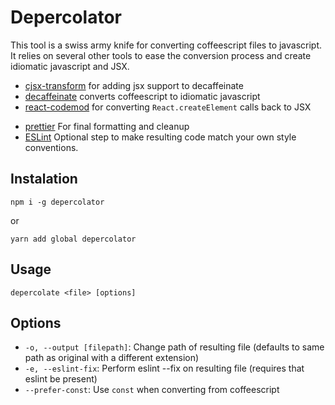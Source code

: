 # Depercolator
This tool is a swiss army knife for converting coffeescript files to
javascript. It relies on several other tools to ease the conversion process and create idiomatic javascript and JSX.

- [cjsx-transform](https://github.com/jsdf/coffee-react-transform) for adding jsx support to decaffeinate
- [decaffeinate](https://github.com/decaffeinate/decaffeinate) converts coffeescript to idiomatic javascript
- [react-codemod](https://github.com/reactjs/react-codemod) for converting `React.createElement` calls back to JSX
* [prettier](https://github.com/jlongster/prettier) For final formatting and cleanup
* [ESLint](http://eslint.org) Optional step to make resulting code match your own style conventions.


## Instalation

```
npm i -g depercolator
```

or

```
yarn add global depercolator
```

## Usage

```
depercolate <file> [options]
```

## Options
- `-o, --output [filepath]`: Change path of resulting file (defaults to same
  path as original with a different extension)
- `-e, --eslint-fix`: Perform eslint --fix on resulting file (requires that eslint be
  present)
- `--prefer-const`: Use `const` when converting from coffeescript
